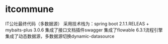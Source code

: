 # itcommune
IT公社最终代码（多数据源）
采用技术栈为：spring boot 2.1.1.RELEAS + mybaits-plus 3.0.6 
集成了接口文档插件swagger
集成了flowable 6.3.1流程引擎
集成了动态数据源，多数据源切换dynamic-datasource


